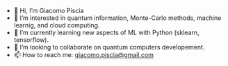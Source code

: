 - 👋 Hi, I’m Giacomo Piscia
- 👀 I’m interested in quantum information, Monte-Carlo methods, machine learnig, and cloud computing.
- 🌱 I’m currently learning new aspects of ML with Python (sklearn, tensorflow).
- 💞️ I’m looking to collaborate on quantum computers developement.
- 📫 How to reach me: giacomo.piscia@gmail.com
